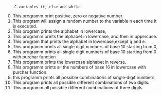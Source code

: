         C-variables if, else and while
0) This programm print positive, zero or negative number.
1) This program will assign a random number to the variable n each time it is executed. 
2) This program prints the alphabet in lowercase,
3) This programm prints the alphabet in lowercase, and then in uppercase.
4) This  program that prints the alphabet in lowercase,except q and e.
5) This programm prints all single digit numbers of base 10 starting from 0,
6) This programm prints all single digit numbers of base 10 starting from 0 with purchar function
7) This programm prints the lowercase alphabet in reverse.
8) This programm prints all the numbers of base 16 in lowercase with purchar function.
9) this programm prints all possible combinations of single-digit numbers.
100) This program prints all possible different combinations of two digits.
101) This programm all possible different combinations of three digits.
